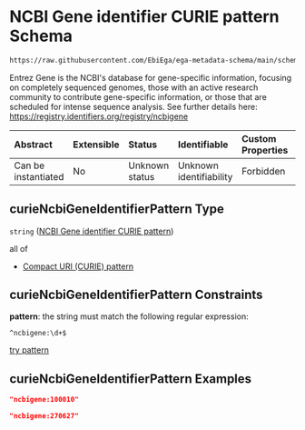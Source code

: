 # NCBI Gene identifier CURIE pattern Schema

```txt
https://raw.githubusercontent.com/EbiEga/ega-metadata-schema/main/schemas/EGA.common-definitions.json#/$defs/curieNcbiGeneIdentifierPattern
```

Entrez Gene is the NCBI's database for gene-specific information, focusing on completely sequenced genomes, those with an active research community to contribute gene-specific information, or those that are scheduled for intense sequence analysis. See further details here: <https://registry.identifiers.org/registry/ncbigene>

| Abstract            | Extensible | Status         | Identifiable            | Custom Properties | Additional Properties | Access Restrictions | Defined In                                                                                           |
| :------------------ | :--------- | :------------- | :---------------------- | :---------------- | :-------------------- | :------------------ | :--------------------------------------------------------------------------------------------------- |
| Can be instantiated | No         | Unknown status | Unknown identifiability | Forbidden         | Allowed               | none                | [EGA.common-definitions.json\*](../../../schemas/EGA.common-definitions.json "open original schema") |

## curieNcbiGeneIdentifierPattern Type

`string` ([NCBI Gene identifier CURIE pattern](ega-4-defs-ncbi-gene-identifier-curie-pattern.md))

all of

*   [Compact URI (CURIE) pattern](ega-4-defs-compact-uri-curie-pattern.md "check type definition")

## curieNcbiGeneIdentifierPattern Constraints

**pattern**: the string must match the following regular expression:&#x20;

```regexp
^ncbigene:\d+$
```

[try pattern](https://regexr.com/?expression=%5Encbigene%3A%5Cd%2B%24 "try regular expression with regexr.com")

## curieNcbiGeneIdentifierPattern Examples

```json
"ncbigene:100010"
```

```json
"ncbigene:270627"
```
